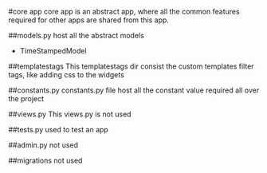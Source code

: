 #core app
core app is an abstract app, where all the common features required for other apps
are shared from this app.

##models.py
host all the abstract models
- TimeStampedModel

##templatestags
This templatestags dir consist the custom templates filter tags, like adding css to the widgets

##constants.py
constants.py file host all the constant value required all over the project

##views.py
This views.py is not used

##tests.py
used to test an app

##admin.py
not used

##migrations
not used
